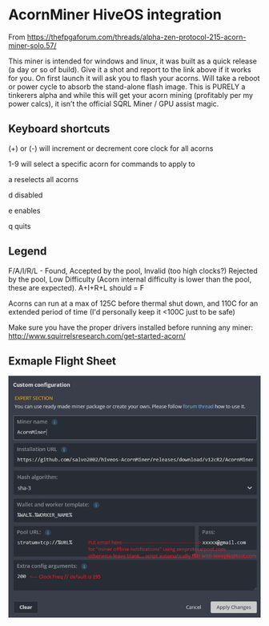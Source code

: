 # AcornMiner HiveOS integration

From https://thefpgaforum.com/threads/alpha-zen-protocol-215-acorn-miner-solo.57/

This miner is intended for windows and linux, it was built as a quick release (a day or so of build). Give it a shot and report to the link above if it works for you. On first launch it will ask you to flash your acorns. Will take a reboot or power cycle to absorb the stand-alone flash image. This is PURELY a tinkerers alpha and while this will get your acorn mining (profitably per my power calcs), it isn’t the official SQRL Miner / GPU assist magic.

## Keyboard shortcuts
(+) or (-) will increment or decrement core clock for all acorns

1-9 will select a specific acorn for commands to apply to

a reselects all acorns

d disabled

e enables

q quits

## Legend
F/A/I/R/L - Found, Accepted by the pool, Invalid (too high clocks?) Rejected by the pool, Low Difficulty (Acorn internal difficulty is lower than the pool, these are expected). A+I+R+L should = F

Acorns can run at a max of 125C before thermal shut down, and 110C for an extended period of time (I'd personally keep it <100C just to be safe)

Make sure you have the proper drivers installed before running any miner: http://www.squirrelsresearch.com/get-started-acorn/

## Exmaple Flight Sheet
<img src="flight-sheet-example.png">
